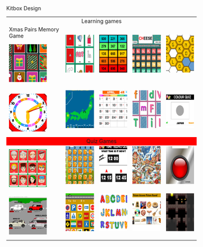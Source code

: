 <!DOCTYPE html>
<head>
<meta http-equiv="Content-Type" content="text/html; charset=UTF-8">
 
<link rel="stylesheet" href="assets/stylesheet.css" type="text/css">

 </head>
 <body>
<div id="headerTitle"> Kitbox Design</div>
<p></p>
<p></p>
<div align="center"><!-- centering div starts-->
<div id="container" ><!-- main container starts-->

<table align="center" width="800px" height="600px" bgcolor="">
<tr>
<td colspan="5" align="center" class="header">
Learning games
</td>
</tr>

<tr>
<td>
Xmas Pairs Memory Game<p>
<a href="xmaspairsfree.exe" alt="Memory pairs game with a Christmas theme"><img src="assets/1.jpg" width="100" height="100"></a> &nbsp;
</td>
<td>
<img src="assets/2.jpg" width="100" height="100"> &nbsp;
</td>
<td>
<img src="assets/3.jpg" width="100" height="100"> &nbsp;
</td>
<td>
<img src="assets/4.jpg" width="100" height="100"> &nbsp;
</td>
<td>
<img src="assets/5.jpg" width="100" height="100"> &nbsp;
</td>
</tr>

<tr>
<td>
<img src="assets/6.jpg" width="100" height="100"> &nbsp;
</td>
<td>
<img src="assets/7.jpg" width="100" height="100"> &nbsp;
</td>
<td>
<img src="assets/8.jpg" width="100" height="100"> &nbsp;
</td>
<td>
<img src="assets/9.jpg" width="100" height="100"> &nbsp;
</td>
<td>
<img src="assets/10.jpg" width="100" height="100"> &nbsp;
</td>
</tr>
<tr >
<td colspan="5" align="center" bgcolor="#ff0000">
Quiz Games
</td>
</tr>
<tr>
<td>
<img src="assets/11.jpg" width="100" height="100"> &nbsp;
</td>
<td>
<img src="assets/12.jpg" width="100" height="100"> &nbsp;
</td>
<td>
<img src="assets/13.jpg" width="100" height="100"> &nbsp;
</td>
<td>
<img src="assets/14.jpg" width="100" height="100"> &nbsp;
</td>
<td>
<img src="assets/15.jpg" width="100" height="100"> &nbsp;
</td>
</tr>
<tr>
<td>
<img src="assets/16.jpg" width="100" height="100"> &nbsp;
</td>
<td>
<img src="assets/17.jpg" width="100" height="100"> &nbsp;
</td>
<td>
<img src="assets/18.jpg" width="100" height="100"> &nbsp;
</td>
<td>
<img src="assets/19.jpg" width="100" height="100"> &nbsp;
</td>
<td>
<img src="assets/20.jpg" width="100" height="100"> &nbsp;
</td>
</tr> 
</table> 
 
</div> <!-- main container ends-->
</div> <!-- centering div ends-->

 
</body>


















</html>
